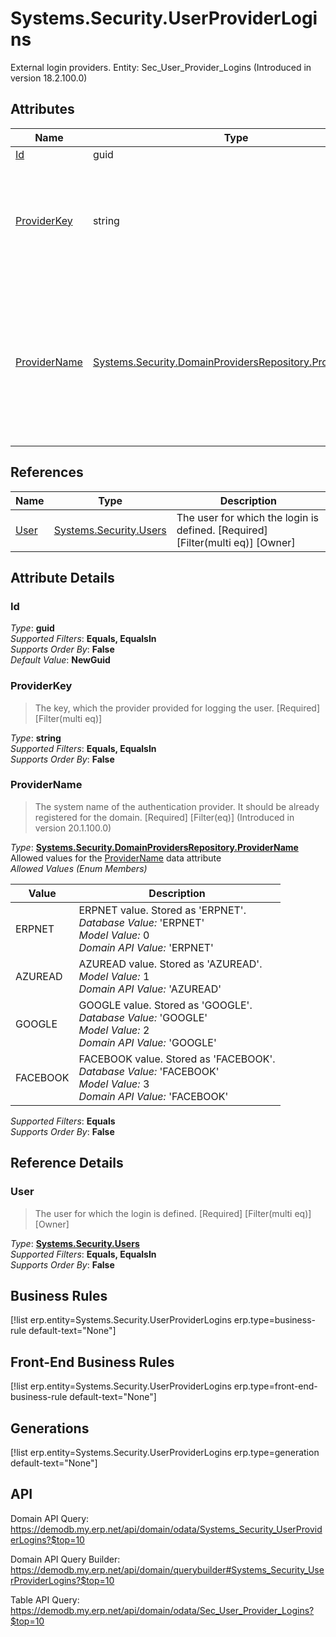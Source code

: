 # Systems.Security.UserProviderLogins

External login providers. Entity: Sec_User_Provider_Logins (Introduced in version 18.2.100.0)

## Attributes

| Name | Type | Description |
| ---- | ---- | --- |
| [Id](Systems.Security.UserProviderLogins.md#Id) | guid |  
| [ProviderKey](Systems.Security.UserProviderLogins.md#ProviderKey) | string | The key, which the provider provided for logging the user. [Required] [Filter(multi eq)] 
| [ProviderName](Systems.Security.UserProviderLogins.md#ProviderName) | [Systems.Security.DomainProvidersRepository.ProviderName](Systems.Security.UserProviderLogins.md#ProviderName) | The system name of the authentication provider. It should be already registered for the domain. [Required] [Filter(eq)] (Introduced in version 20.1.100.0) 

## References

| Name | Type | Description |
| ---- | ---- | --- |
| [User](Systems.Security.UserProviderLogins.md#User) | [Systems.Security.Users](Systems.Security.Users.md) | The user for which the login is defined. [Required] [Filter(multi eq)] [Owner] |


## Attribute Details

### Id

_Type_: **guid**  
_Supported Filters_: **Equals, EqualsIn**  
_Supports Order By_: **False**  
_Default Value_: **NewGuid**  

### ProviderKey

> The key, which the provider provided for logging the user. [Required] [Filter(multi eq)]

_Type_: **string**  
_Supported Filters_: **Equals, EqualsIn**  
_Supports Order By_: **False**  

### ProviderName

> The system name of the authentication provider. It should be already registered for the domain. [Required] [Filter(eq)] (Introduced in version 20.1.100.0)

_Type_: **[Systems.Security.DomainProvidersRepository.ProviderName](Systems.Security.UserProviderLogins.md#ProviderName)**  
Allowed values for the [ProviderName](Systems.Security.DomainProviders.md#ProviderName) data attribute  
_Allowed Values (Enum Members)_  

| Value | Description |
| ---- | --- |
| ERPNET | ERPNET value. Stored as 'ERPNET'. <br /> _Database Value:_ 'ERPNET' <br /> _Model Value:_ 0 <br /> _Domain API Value:_ 'ERPNET' |
| AZUREAD | AZUREAD value. Stored as 'AZUREAD'. <br /> _Model Value:_ 1 <br /> _Domain API Value:_ 'AZUREAD' |
| GOOGLE | GOOGLE value. Stored as 'GOOGLE'. <br /> _Database Value:_ 'GOOGLE' <br /> _Model Value:_ 2 <br /> _Domain API Value:_ 'GOOGLE' |
| FACEBOOK | FACEBOOK value. Stored as 'FACEBOOK'. <br /> _Database Value:_ 'FACEBOOK' <br /> _Model Value:_ 3 <br /> _Domain API Value:_ 'FACEBOOK' |

_Supported Filters_: **Equals**  
_Supports Order By_: **False**  


## Reference Details

### User

> The user for which the login is defined. [Required] [Filter(multi eq)] [Owner]

_Type_: **[Systems.Security.Users](Systems.Security.Users.md)**  
_Supported Filters_: **Equals, EqualsIn**  
_Supports Order By_: **False**  



## Business Rules

[!list erp.entity=Systems.Security.UserProviderLogins erp.type=business-rule default-text="None"]

## Front-End Business Rules

[!list erp.entity=Systems.Security.UserProviderLogins erp.type=front-end-business-rule default-text="None"]

## Generations

[!list erp.entity=Systems.Security.UserProviderLogins erp.type=generation default-text="None"]

## API

Domain API Query:
<https://demodb.my.erp.net/api/domain/odata/Systems_Security_UserProviderLogins?$top=10>

Domain API Query Builder:
<https://demodb.my.erp.net/api/domain/querybuilder#Systems_Security_UserProviderLogins?$top=10>

Table API Query:
<https://demodb.my.erp.net/api/domain/odata/Sec_User_Provider_Logins?$top=10>

